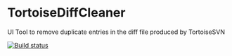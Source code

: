 # TortoiseDiffCleaner
UI Tool to remove duplicate entries in the diff file produced by TortoiseSVN

[![Build status](https://ci.appveyor.com/api/projects/status/yuisckptmaix642t?svg=true)](https://ci.appveyor.com/project/Kakarot/tortoisediffcleaner)
